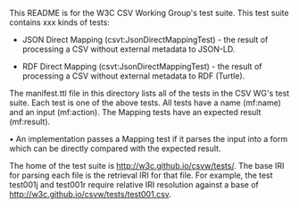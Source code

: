 This README is for the W3C CSV Working Group's test suite.
This test suite contains xxx kinds of tests:

* JSON Direct Mapping (csvt:JsonDirectMappingTest) - the result of processing
  a CSV without external metadata to JSON-LD.

* RDF Direct Mapping (csvt:JsonDirectMappingTest) - the result of processing
  a CSV without external metadata to RDF (Turtle).

The manifest.ttl file in this directory lists all of the tests in the
CSV WG's test suite. Each test is one of the above tests. All
tests have a name (mf:name) and an input (mf:action). The Mapping
tests have an expected result (mf:result).

• An implementation passes a Mapping test if it parses the input
  into a form which can be directly compared with the expected result.

The home of the test suite is <http://w3c.github.io/csvw/tests/>.
The base IRI for parsing each file is the
retrieval IRI for that file. For example, the test test001j and
test001r require relative IRI resolution against a base of
<http://w3c.github.io/csvw/tests/test001.csv>.

